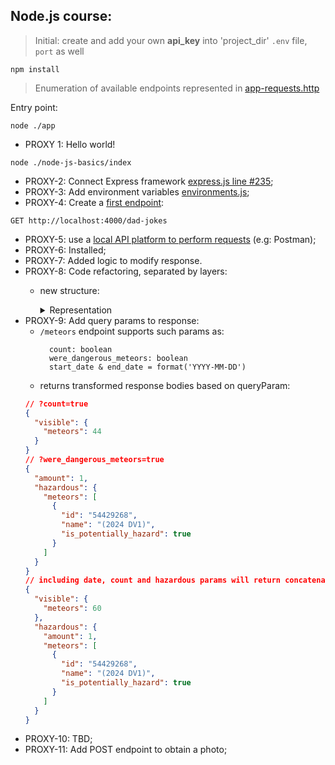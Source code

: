 ## Node.js course:
> Initial: create and add your own **api_key** into 'project_dir' `.env` file, `port` as well
```shell
npm install
```
> Enumeration of available endpoints represented in [app-requests.http](app-requests.http)

Entry point:
```shell
node ./app
```
 - PROXY 1: Hello world!

```shell
node ./node-js-basics/index
```
- PROXY-2: Connect Express framework [express.js line #235](package-lock.json);
- PROXY-3: Add environment variables [environments.js](app-utils/env-constants/environments.js);
- PROXY-4: Create a [first endpoint](app-requests.http):

```http request
GET http://localhost:4000/dad-jokes
```
- PROXY-5: use a [local API platform to perform requests](app-requests.http) (e.g: Postman);
- PROXY-6: Installed;
- PROXY-7: Added logic to modify response. 
- PROXY-8: Code refactoring, separated by layers:
  - new structure:
    <details><summary>Representation</summary>

    ```
    /node-js-course
    |
    |- app-utils
    |   |- [...]
    |- delivery
    |   |- router
    |   |   |- errors
    |   |   |   |- [...]
    |   |- [...]
    |- use-cases
    |   |- [...]
    |- [...]
    ```
    </details>
- PROXY-9: Add query params to response:
  - ``/meteors`` endpoint supports such params as:
    ```
      count: boolean
      were_dangerous_meteors: boolean
      start_date & end_date = format('YYYY-MM-DD')
    ```
  - returns transformed response bodies based on queryParam:
  ```json lines
  // ?count=true
  {
    "visible": {
      "meteors": 44
    }
  }
  // ?were_dangerous_meteors=true
  {
    "amount": 1,
    "hazardous": {
      "meteors": [
        {
          "id": "54429268",
          "name": "(2024 DV1)",
          "is_potentially_hazard": true
        }
      ]
    }
  }
  // including date, count and hazardous params will return concatenated representation objects from above
  {
    "visible": {
      "meteors": 60
    },
    "hazardous": {
      "amount": 1,
      "meteors": [
        {
          "id": "54429268",
          "name": "(2024 DV1)",
          "is_potentially_hazard": true
        }
      ]
    }
  }
  ```
- PROXY-10: TBD;
- PROXY-11: Add POST endpoint to obtain a photo;